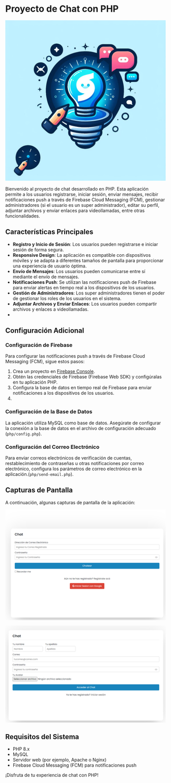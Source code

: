 # Proyecto de Chat con PHP

![Chat con PHP](chat_php.jpg)

Bienvenido al proyecto de chat desarrollado en PHP. Esta aplicación permite a los usuarios registrarse, iniciar sesión, enviar mensajes, recibir notificaciones push a través de Firebase Cloud Messaging (FCM), gestionar administradores (si el usuario es un super administrador), editar su perfil, adjuntar archivos y enviar enlaces para videollamadas, entre otras funcionalidades.

## Características Principales

- **Registro y Inicio de Sesión**: Los usuarios pueden registrarse e iniciar sesión de forma segura.
- **Responsive Design**: La aplicación es compatible con dispositivos móviles y se adapta a diferentes tamaños de pantalla para proporcionar una experiencia de usuario óptima.
- **Envío de Mensajes**: Los usuarios pueden comunicarse entre sí mediante el envío de mensajes.
- **Notificaciones Push**: Se utilizan las notificaciones push de Firebase para enviar alertas en tiempo real a los dispositivos de los usuarios.
- **Gestión de Administradores**: Los super administradores tienen el poder de gestionar los roles de los usuarios en el sistema.
- **Adjuntar Archivos y Enviar Enlaces**: Los usuarios pueden compartir archivos y enlaces a videollamadas.
- 
## Configuración Adicional

### Configuración de Firebase

Para configurar las notificaciones push a través de Firebase Cloud Messaging (FCM), sigue estos pasos:

1. Crea un proyecto en [Firebase Console](https://console.firebase.google.com/).
2. Obtén las credenciales de Firebase (Firebase Web SDK) y configúralas en tu aplicación PHP.
3. Configura la base de datos en tiempo real de Firebase para enviar notificaciones a los dispositivos de los usuarios.
4. 

### Configuración de la Base de Datos

La aplicación utiliza MySQL como base de datos. Asegúrate de configurar la conexión a la base de datos en el archivo de configuración adecuado (`php/config.php`).

### Configuración del Correo Electrónico

Para enviar correos electrónicos de verificación de cuentas, restablecimiento de contraseñas u otras notificaciones por correo electrónico, configura los parámetros de correo electrónico en la aplicación.(`php/send-email.php`).
## Capturas de Pantalla

A continuación, algunas capturas de pantalla de la aplicación:

![Inicio de Sesión](login.PNG)

![Registro de Usuarios](register.PNG)

## Requisitos del Sistema

- PHP 8.x
- MySQL
- Servidor web (por ejemplo, Apache o Nginx)
- Firebase Cloud Messaging (FCM) para notificaciones push

¡Disfruta de tu experiencia de chat con PHP!
